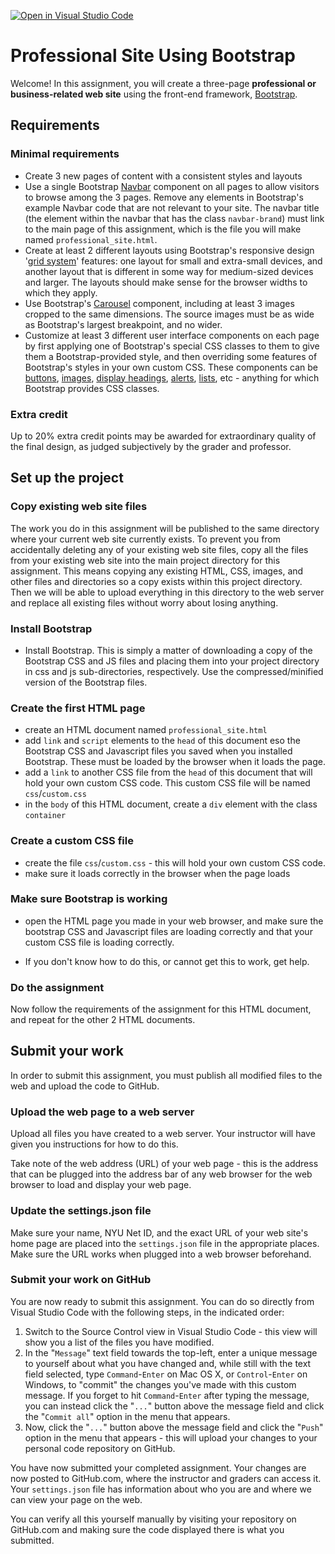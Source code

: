 [![Open in Visual Studio Code](https://classroom.github.com/assets/open-in-vscode-c66648af7eb3fe8bc4f294546bfd86ef473780cde1dea487d3c4ff354943c9ae.svg)](https://classroom.github.com/online_ide?assignment_repo_id=8040055&assignment_repo_type=AssignmentRepo)
# Professional Site Using Bootstrap

Welcome! In this assignment, you will create a three-page **professional or business-related web site** using the front-end framework, [Bootstrap](https://getbootstrap.com).

## Requirements

### Minimal requirements

- Create 3 new pages of content with a consistent styles and layouts
- Use a single Bootstrap [Navbar](https://getbootstrap.com/docs/4.5/components/navbar/) component on all pages to allow visitors to browse among the 3 pages. Remove any elements in Bootstrap's example Navbar code that are not relevant to your site. The navbar title (the element within the navbar that has the class `navbar-brand`) must link to the main page of this assignment, which is the file you will make named `professional_site.html`.
- Create at least 2 different layouts using Bootstrap's responsive design '[grid system](https://getbootstrap.com/docs/4.5/layout/grid/)' features: one layout for small and extra-small devices, and another layout that is different in some way for medium-sized devices and larger. The layouts should make sense for the browser widths to which they apply.
- Use Bootstrap's [Carousel](https://getbootstrap.com/docs/4.5/components/carousel/) component, including at least 3 images cropped to the same dimensions. The source images must be as wide as Bootstrap's largest breakpoint, and no wider.
- Customize at least 3 different user interface components on each page by first applying one of Bootstrap's special CSS classes to them to give them a Bootstrap-provided style, and then overriding some features of Bootstrap's styles in your own custom CSS. These components can be [buttons](https://getbootstrap.com/docs/4.5/components/buttons/), [images](https://getbootstrap.com/docs/4.5/content/images/), [display headings](https://getbootstrap.com/docs/4.5/content/typography/#display-headings), [alerts](https://getbootstrap.com/docs/4.5/components/alerts/), [lists](https://getbootstrap.com/docs/4.5/content/typography/#lists), etc - anything for which Bootstrap provides CSS classes.

### Extra credit

Up to 20% extra credit points may be awarded for extraordinary quality of the final design, as judged subjectively by the grader and professor.

## Set up the project

### Copy existing web site files

The work you do in this assignment will be published to the same directory where your current web site currently exists. To prevent you from accidentally deleting any of your existing web site files, copy all the files from your existing web site into the main project directory for this assignment. This means copying any existing HTML, CSS, images, and other files and directories so a copy exists within this project directory. Then we will be able to upload everything in this directory to the web server and replace all existing files without worry about losing anything.

### Install Bootstrap

- Install Bootstrap. This is simply a matter of downloading a copy of the Bootstrap CSS and JS files and placing them into your project directory in css and js sub-directories, respectively. Use the compressed/minified version of the Bootstrap files.

### Create the first HTML page

- create an HTML document named `professional_site.html`
- add `link` and `script` elements to the `head` of this document eso the Bootstrap CSS and Javascript files you saved when you installed Bootstrap. These must be loaded by the browser when it loads the page.
- add a `link` to another CSS file from the `head` of this document that will hold your own custom CSS code. This custom CSS file will be named `css`/`custom.css`
- in the `body` of this HTML document, create a `div` element with the class `container`

### Create a custom CSS file

- create the file `css`/`custom.css` - this will hold your own custom CSS code.
- make sure it loads correctly in the browser when the page loads

### Make sure Bootstrap is working

- open the HTML page you made in your web browser, and make sure the bootstrap CSS and Javascript files are loading correctly and that your custom CSS file is loading correctly.

- If you don't know how to do this, or cannot get this to work, get help.

### Do the assignment

Now follow the requirements of the assignment for this HTML document, and repeat for the other 2 HTML documents.

## Submit your work

In order to submit this assignment, you must publish all modified files to the web and upload the code to GitHub.

### Upload the web page to a web server

Upload all files you have created to a web server. Your instructor will have given you instructions for how to do this.

Take note of the web address (URL) of your web page - this is the address that can be plugged into the address bar of any web browser for the web browser to load and display your web page.

### Update the settings.json file

Make sure your name, NYU Net ID, and the exact URL of your web site's home page are placed into the `settings.json` file in the appropriate places. Make sure the URL works when plugged into a web browser beforehand.

### Submit your work on GitHub

You are now ready to submit this assignment. You can do so directly from Visual Studio Code with the following steps, in the indicated order:

1. Switch to the Source Control view in Visual Studio Code - this view will show you a list of the files you have modified.
1. In the "`Message`" text field towards the top-left, enter a unique message to yourself about what you have changed and, while still with the text field selected, type `Command`-`Enter` on Mac OS X, or `Control`-`Enter` on Windows, to "commit" the changes you've made with this custom message. If you forget to hit `Command`-`Enter` after typing the message, you can instead click the "`...`" button above the message field and click the "`Commit all`" option in the menu that appears.
1. Now, click the "`...`" button above the message field and click the "`Push`" option in the menu that appears - this will upload your changes to your personal code repository on GitHub.

You have now submitted your completed assignment. Your changes are now posted to GitHub.com, where the instructor and graders can access it. Your `settings.json` file has information about who you are and where we can view your page on the web.

You can verify all this yourself manually by visiting your repository on GitHub.com and making sure the code displayed there is what you submitted.
